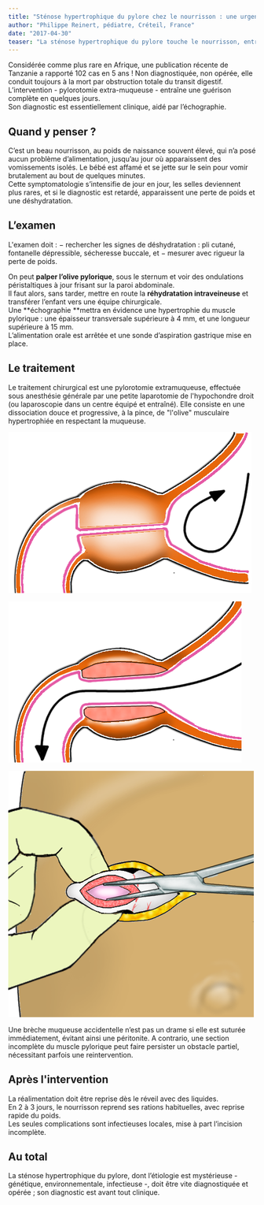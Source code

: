 ```yaml
---
title: "Sténose hypertrophique du pylore chez le nourrisson : une urgence vitale"
author: "Philippe Reinert, pédiatre, Créteil, France"
date: "2017-04-30"
teaser: "La sténose hypertrophique du pylore touche le nourrisson, entre 3 et 6 semaines. Sa fréquence est évaluée à 5/1000, avec une nette prédominance pour le garçon (4/1)."
---
```


Considérée comme plus rare en Afrique, une publication récente de Tanzanie a rapporté  102 cas en 5 ans !
Non diagnostiquée, non opérée, elle conduit toujours à la mort par obstruction totale du transit digestif.  
L’intervention - pylorotomie extra-muqueuse - entraîne une guérison complète en quelques jours.  
Son diagnostic est essentiellement clinique, aidé par l’échographie.

## Quand y penser ?
C’est un beau nourrisson, au poids de naissance souvent élevé, qui n’a posé aucun problème d’alimentation, jusqu’au jour où apparaissent des vomissements isolés. Le bébé est affamé et se jette sur le sein pour vomir brutalement au bout de quelques minutes.  
Cette symptomatologie s’intensifie de jour en jour, les selles deviennent plus rares, et si le diagnostic est retardé, apparaissent une perte de poids et une déshydratation.

## L’examen 
L'examen doit : 
− rechercher les signes de déshydratation : pli cutané, fontanelle dépressible, sécheresse buccale, et 
− mesurer avec rigueur la perte de poids.

On peut **palper l’olive pylorique**, sous le sternum et voir des ondulations péristaltiques à jour frisant sur la paroi abdominale.  
Il faut alors, sans tarder, mettre en route la **réhydratation intraveineuse** et transférer l’enfant vers une équipe chirurgicale.   
Une **échographie **mettra en évidence une hypertrophie du muscle pylorique : une épaisseur transversale supérieure à 4 mm, et une longueur supérieure à 15 mm.  
L’alimentation orale est arrêtée et une sonde d’aspiration gastrique mise en place.

## Le traitement
Le traitement chirurgical est une pylorotomie extramuqueuse, effectuée sous anesthésie générale par une petite laparotomie de l'hypochondre droit (ou laparoscopie dans un centre équipé et entraîné). Elle consiste en une dissociation douce et  progressive, à la pince, de "l'olive" musculaire hypertrophiée en respectant la muqueuse. 

![](stenosehyperpylore1.png)

![](stenosehyperpylore2.png)

![](stenosehyperpylore3.png)

Une brèche muqueuse accidentelle n’est pas un drame si elle est suturée immédiatement, évitant ainsi une péritonite. A contrario, une section incomplète du muscle pylorique peut faire persister un obstacle partiel, nécessitant parfois une reintervention.

## Après l'intervention
La réalimentation doit être reprise dès le réveil avec des liquides.  
En 2 à 3 jours, le nourrisson reprend ses rations habituelles, avec reprise rapide du poids.  
Les seules complications sont infectieuses locales, mise à part l’incision incomplète.

## Au total
La sténose hypertrophique du pylore, dont l’étiologie est mystérieuse - génétique, environnementale, infectieuse -, doit être vite diagnostiquée et opérée ; son diagnostic est avant tout clinique.